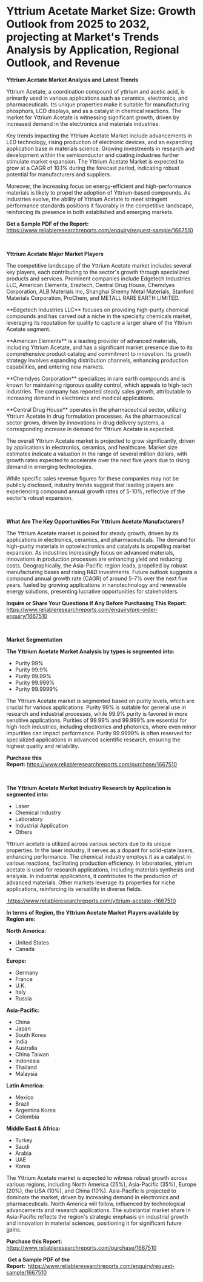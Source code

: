 <p><h1>Yttrium Acetate Market Size: Growth Outlook from 2025 to 2032, projecting at Market's Trends Analysis by Application, Regional Outlook, and Revenue</h1></p><p><strong>Yttrium Acetate Market Analysis and Latest Trends</strong></p>
<p><p>Yttrium Acetate, a coordination compound of yttrium and acetic acid, is primarily used in various applications such as ceramics, electronics, and pharmaceuticals. Its unique properties make it suitable for manufacturing phosphors, LCD displays, and as a catalyst in chemical reactions. The market for Yttrium Acetate is witnessing significant growth, driven by increased demand in the electronics and materials industries. </p><p>Key trends impacting the Yttrium Acetate Market include advancements in LED technology, rising production of electronic devices, and an expanding application base in materials science. Growing investments in research and development within the semiconductor and coating industries further stimulate market expansion. The Yttrium Acetate Market is expected to grow at a CAGR of 10.1% during the forecast period, indicating robust potential for manufacturers and suppliers. </p><p>Moreover, the increasing focus on energy-efficient and high-performance materials is likely to propel the adoption of Yttrium-based compounds. As industries evolve, the ability of Yttrium Acetate to meet stringent performance standards positions it favorably in the competitive landscape, reinforcing its presence in both established and emerging markets.</p></p>
<p><strong>Get a Sample PDF of the Report:&nbsp;</strong> <a href="https://www.reliableresearchreports.com/enquiry/request-sample/1667510?utm_campaign=41&utm_medium=2&utm_source=Github&utm_content=ia&utm_term=18042025&utm_id=yttrium-acetate">https://www.reliableresearchreports.com/enquiry/request-sample/1667510</a></p>
<p>&nbsp;</p>
<p><strong>Yttrium Acetate Major Market Players</strong></p>
<p><p>The competitive landscape of the Yttrium Acetate market includes several key players, each contributing to the sector's growth through specialized products and services. Prominent companies include Edgetech Industries LLC, American Elements, Ereztech, Central Drug House, Chemdyes Corporation, ALB Materials Inc, Shanghai Sheeny Metal Materials, Stanford Materials Corporation, ProChem, and METALL RARE EARTH LIMITED.</p><p>**Edgetech Industries LLC** focuses on providing high-purity chemical compounds and has carved out a niche in the specialty chemicals market, leveraging its reputation for quality to capture a larger share of the Yttrium Acetate segment.</p><p>**American Elements** is a leading provider of advanced materials, including Yttrium Acetate, and has a significant market presence due to its comprehensive product catalog and commitment to innovation. Its growth strategy involves expanding distribution channels, enhancing production capabilities, and entering new markets. </p><p>**Chemdyes Corporation** specializes in rare earth compounds and is known for maintaining rigorous quality control, which appeals to high-tech industries. The company has reported steady sales growth, attributable to increasing demand in electronics and medical applications.</p><p>**Central Drug House** operates in the pharmaceutical sector, utilizing Yttrium Acetate in drug formulation processes. As the pharmaceutical sector grows, driven by innovations in drug delivery systems, a corresponding increase in demand for Yttrium Acetate is expected.</p><p>The overall Yttrium Acetate market is projected to grow significantly, driven by applications in electronics, ceramics, and healthcare. Market size estimates indicate a valuation in the range of several million dollars, with growth rates expected to accelerate over the next five years due to rising demand in emerging technologies.</p><p>While specific sales revenue figures for these companies may not be publicly disclosed, industry trends suggest that leading players are experiencing compound annual growth rates of 5-10%, reflective of the sector's robust expansion.</p></p>
<p>&nbsp;</p>
<p><strong>What Are The Key Opportunities For Yttrium Acetate Manufacturers?</strong></p>
<p><p>The Yttrium Acetate market is poised for steady growth, driven by its applications in electronics, ceramics, and pharmaceuticals. The demand for high-purity materials in optoelectronics and catalysts is propelling market expansion. As industries increasingly focus on advanced materials, innovations in production processes are enhancing yield and reducing costs. Geographically, the Asia-Pacific region leads, propelled by robust manufacturing bases and rising R&D investments. Future outlook suggests a compound annual growth rate (CAGR) of around 5-7% over the next five years, fueled by growing applications in nanotechnology and renewable energy solutions, presenting lucrative opportunities for stakeholders.</p></p>
<p><strong>Inquire or Share Your Questions If Any Before Purchasing This Report:</strong> <a href="https://www.reliableresearchreports.com/enquiry/pre-order-enquiry/1667510?utm_campaign=41&utm_medium=2&utm_source=Github&utm_content=ia&utm_term=18042025&utm_id=yttrium-acetate">https://www.reliableresearchreports.com/enquiry/pre-order-enquiry/1667510</a></p>
<p>&nbsp;</p>
<p><strong>Market Segmentation</strong></p>
<p><strong>The Yttrium Acetate Market Analysis by types is segmented into:</strong></p>
<p><ul><li>Purity 99%</li><li>Purity 99.9%</li><li>Purity 99.99%</li><li>Purity 99.999%</li><li>Purity 99.9999%</li></ul></p>
<p><p>The Yttrium Acetate market is segmented based on purity levels, which are crucial for various applications. Purity 99% is suitable for general use in research and industrial processes, while 99.9% purity is favored in more sensitive applications. Purities of 99.99% and 99.999% are essential for high-tech industries, including electronics and photonics, where even minor impurities can impact performance. Purity 99.9999% is often reserved for specialized applications in advanced scientific research, ensuring the highest quality and reliability.</p></p>
<p><strong>Purchase this Report:&nbsp;</strong><a href="https://www.reliableresearchreports.com/purchase/1667510?utm_campaign=41&utm_medium=2&utm_source=Github&utm_content=ia&utm_term=18042025&utm_id=yttrium-acetate">https://www.reliableresearchreports.com/purchase/1667510</a></p>
<p>&nbsp;</p>
<p><strong>The Yttrium Acetate Market Industry Research by Application is segmented into:</strong></p>
<p><ul><li>Laser</li><li>Chemical Industry</li><li>Laboratory</li><li>Industrial Application</li><li>Others</li></ul></p>
<p><p>Yttrium acetate is utilized across various sectors due to its unique properties. In the laser industry, it serves as a dopant for solid-state lasers, enhancing performance. The chemical industry employs it as a catalyst in various reactions, facilitating production efficiency. In laboratories, yttrium acetate is used for research applications, including materials synthesis and analysis. In industrial applications, it contributes to the production of advanced materials. Other markets leverage its properties for niche applications, reinforcing its versatility in diverse fields.</p></p>
<p><a href="https://www.reliableresearchreports.com/yttrium-acetate-r1667510?utm_campaign=41&utm_medium=2&utm_source=Github&utm_content=ia&utm_term=18042025&utm_id=yttrium-acetate">&nbsp;https://www.reliableresearchreports.com/yttrium-acetate-r1667510</a></p>
<p><strong>In terms of Region, the Yttrium Acetate Market Players available by Region are:</strong></p>
<p>
    <p> <strong> North America: </strong>
        <ul>
            <li>United States</li>
            <li>Canada</li>
        </ul>
        </p> 
    <p> <strong> Europe: </strong>
        <ul>
            <li>Germany</li>
            <li>France</li>
            <li>U.K.</li>
            <li>Italy</li>
            <li>Russia</li>
        </ul>
        </p> 
    <p> <strong> Asia-Pacific: </strong>
        <ul>
            <li>China</li>
            <li>Japan</li>
            <li>South Korea</li>
            <li>India</li>
            <li>Australia</li>
            <li>China Taiwan</li>
            <li>Indonesia</li>
            <li>Thailand</li>
            <li>Malaysia</li>
        </ul>
        </p> 
    <p> <strong> Latin America: </strong>
        <ul>
            <li>Mexico</li>
            <li>Brazil</li>
            <li>Argentina Korea</li>
            <li>Colombia</li>
        </ul>
        </p> 
    <p> <strong> Middle East & Africa: </strong>
        <ul>
            <li>Turkey</li>
            <li>Saudi</li>
            <li>Arabia</li>
            <li>UAE</li>
            <li>Korea</li>
        </ul>
    </p>
    </p>
<p><p>The Yttrium Acetate market is expected to witness robust growth across various regions, including North America (25%), Asia-Pacific (35%), Europe (20%), the USA (10%), and China (10%). Asia-Pacific is projected to dominate the market, driven by increasing demand in electronics and pharmaceuticals. North America will follow, influenced by technological advancements and research applications. The substantial market share in Asia-Pacific reflects the region's strategic emphasis on industrial growth and innovation in material sciences, positioning it for significant future gains.</p></p>
<p><strong>Purchase this Report: </strong><a href="https://www.reliableresearchreports.com/purchase/1667510?utm_campaign=41&utm_medium=2&utm_source=Github&utm_content=ia&utm_term=18042025&utm_id=yttrium-acetate">https://www.reliableresearchreports.com/purchase/1667510</a></p>
<p>&nbsp;<strong>Get a Sample PDF of the Report:&nbsp;&nbsp;</strong><a href="https://www.reliableresearchreports.com/enquiry/request-sample/1667510?utm_campaign=41&utm_medium=2&utm_source=Github&utm_content=ia&utm_term=18042025&utm_id=yttrium-acetate">https://www.reliableresearchreports.com/enquiry/request-sample/1667510</a></p>
<p><strong></strong></p>
<p><p></p><p></p><p></p></p>